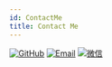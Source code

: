 ```yaml
---
id: ContactMe
title: Contact Me
---
```


[![GitHub](https://img.shields.io/badge/GitHub-282c34?&style=for-the-badge)](https://github.com/carppond)
[![Email](https://img.shields.io/badge/Gmail-D14836?style=for-the-badge&logo=gmail&logoColor=white)](objccf@gmail.com)
[![微信](https://img.shields.io/badge/WeChat-07C160?&style=for-the-badge)](WeChat)
